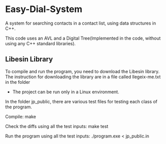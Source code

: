 # Easy-Dial-System
A system for searching contacts in a contact list, using data structures in C++.

This code uses an AVL and a Digital Tree(Implemented in the code, without using any C++ standard libraries).

## Libesin Library

To compile and run the program, you need to download the Libesin library. The instruction for downloading the library are in a file called llegeix-me.txt in the folder 

* The project can be run only in a Linux environment.

In the folder jp_public, there are various test files for testing each class of the program.

Compile: make

Check the diffs using all the test inputs: make test

Run the program using all the test inputs: ./program.exe < jp_public.in

